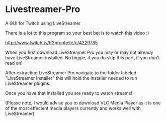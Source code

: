 Livestreamer-Pro
================

A GUI for Twitch using LiveStreamer

There is a lot to this program so your best bet is to watch this video :)

http://www.twitch.tv/tf2prophete/c/4229735

When you first download LiveStreamer Pro you may or may not already have LiveStreamer installed. No biggie, if you do skip this part, if you don't read on!

After extracting LiveStreamer Pro navigate to the folder labeled "LiveStreamer Installer" this will hold the installer needed to run LiveStreamer plugins.

Once you have that installed you are ready to watch streams!

(Please note, I would advise you to download VLC Media Player as it is one of the most effecient media players currently and works well with LiveStreamer)
